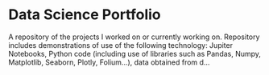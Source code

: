 # Data Science Portfolio
 
A repository of the projects I worked on or currently working on.
Repository includes demonstrations of use of the following technology: Jupiter Notebooks, Python code (including use of libraries such as Pandas, Numpy, Matplotlib, Seaborn, Plotly, Folium...), data obtained from d…